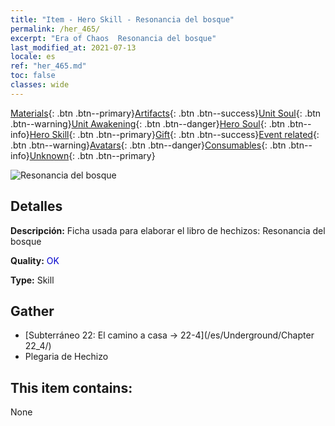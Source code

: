 ```yaml
---
title: "Item - Hero Skill - Resonancia del bosque"
permalink: /her_465/
excerpt: "Era of Chaos  Resonancia del bosque"
last_modified_at: 2021-07-13
locale: es
ref: "her_465.md"
toc: false
classes: wide
---
```

 [Materials](/ItemsES/){: .btn .btn--primary}[Artifacts](/ItemsES/Artifacts/){: .btn .btn--success}[Unit Soul](/ItemsES/UnitSoul/){: .btn .btn--warning}[Unit Awakening](/ItemsES/UnitAwakening/){: .btn .btn--danger}[Hero Soul](/ItemsES/HeroSoul/){: .btn .btn--info}[Hero Skill](/ItemsES/HeroSkill/){: .btn .btn--primary}[Gift](/ItemsES/Gift/){: .btn .btn--success}[Event related](/ItemsES/Events/){: .btn .btn--warning}[Avatars](/ItemsES/Avatars/){: .btn .btn--danger}[Consumables](/ItemsES/Consumables/){: .btn .btn--info}[Unknown](/ItemsES/Unknown/){: .btn .btn--primary}

 ![Resonancia del bosque](/images/t/ps_senlingongming.png)

## Detalles
 **Descripción:** Ficha usada para elaborar el libro de hechizos: Resonancia del bosque

 **Quality:** <span style="color: #0000CD">OK</span>

 **Type:** Skill

## Gather

*    [Subterráneo 22: El camino a casa -> 22-4](/es/Underground/Chapter 22_4/) 
*    Plegaria de Hechizo 

## This item contains:

  None

